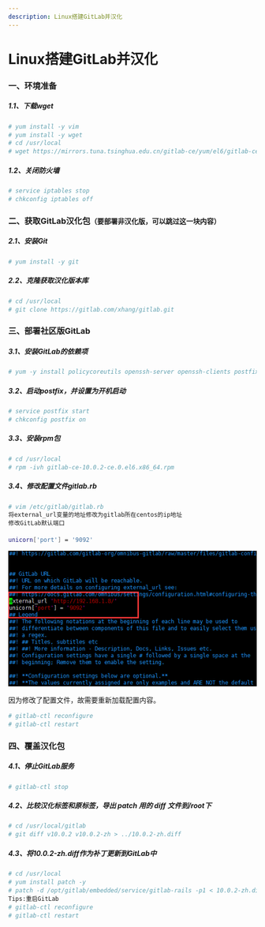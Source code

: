 ```yaml
---
description: Linux搭建GitLab并汉化
---
```


# Linux搭建GitLab并汉化

### 一、环境准备
##### 1.1、下载wget
```bash
# yum install -y vim
# yum install -y wget
# cd /usr/local
# wget https://mirrors.tuna.tsinghua.edu.cn/gitlab-ce/yum/el6/gitlab-ce-10.0.2-ce.0.el6.x86_64.rpm
```

##### 1.2、关闭防火墙
```bash
# service iptables stop
# chkconfig iptables off
```

### 二、获取GitLab汉化包`（要部署非汉化版，可以跳过这一块内容）`
##### 2.1、安装Git
```bash
# yum install -y git
```

##### 2.2、克隆获取汉化版本库
```bash
# cd /usr/local
# git clone https://gitlab.com/xhang/gitlab.git
```

### 三、部署社区版GitLab
##### 3.1、安装GitLab的依赖项
```bash
# yum -y install policycoreutils openssh-server openssh-clients postfix cronie policycoreutils-python
```

##### 3.2、启动postfix，并设置为开机启动
```bash
# service postfix start
# chkconfig postfix on
```

##### 3.3、安装rpm包
```bash
# cd /usr/local
# rpm -ivh gitlab-ce-10.0.2-ce.0.el6.x86_64.rpm
```

##### 3.4、修改配置文件gitlab.rb
```bash
# vim /etc/gitlab/gitlab.rb
将external_url变量的地址修改为gitlab所在centos的ip地址
修改GitLab默认端口

unicorn['port'] = '9092'
```

![](../assets/jianshu/2743275-a0a401f33c7b08e9.png)

因为修改了配置文件，故需要重新加载配置内容。

```bash
# gitlab-ctl reconfigure
# gitlab-ctl restart
```

### 四、覆盖汉化包
##### 4.1、停止GitLab服务
```bash
# gitlab-ctl stop
```

##### 4.2、比较汉化标签和原标签，导出 patch 用的 diff 文件到/root下
```bash
# cd /usr/local/gitlab
# git diff v10.0.2 v10.0.2-zh > ../10.0.2-zh.diff
```

##### 4.3、将10.0.2-zh.diff作为补丁更新到GitLab中
```bash
# cd /usr/local
# yum install patch -y
# patch -d /opt/gitlab/embedded/service/gitlab-rails -p1 < 10.0.2-zh.diff
Tips:重启GitLab
# gitlab-ctl reconfigure
# gitlab-ctl restart
```